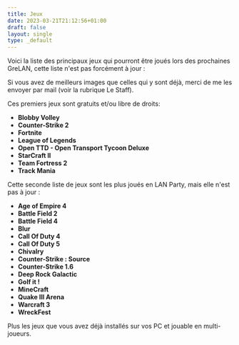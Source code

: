 ```yaml
---
title: Jeux
date: 2023-03-21T21:12:56+01:00
draft: false
layout: single
type: _default
---
```

Voici la liste des principaux jeux qui pourront être joués lors des prochaines GreLAN, cette liste n'est pas forcément à jour :

Si vous avez de meilleurs images que celles qui y sont déjà, merci de me les envoyer par mail (voir la rubrique Le Staff).

Ces premiers jeux sont gratuits et/ou libre de droits:

* **Blobby Volley**
* **Counter-Strike 2**
* **Fortnite**
* **League of Legends**
* **Open TTD - Open Transport Tycoon Deluxe**
* **StarCraft II**
* **Team Fortress 2**
* **Track Mania**

Cette seconde liste de jeux sont les plus joués en LAN Party, mais elle n'est pas à jour :

* **Age of Empire 4**
* **Battle Field 2**
* **Battle Field 4**
* **Blur**
* **Call Of Duty 4**
* **Call Of Duty 5**
* **Chivalry**
* **Counter-Strike : Source**
* **Counter-Strike 1.6**
* **Deep Rock Galactic**
* **Golf it !**
* **MineCraft**
* **Quake III Arena**
* **Warcraft 3**
* **WreckFest**

Plus les jeux que vous avez déjà installés sur vos PC et jouable en multi-joueurs.